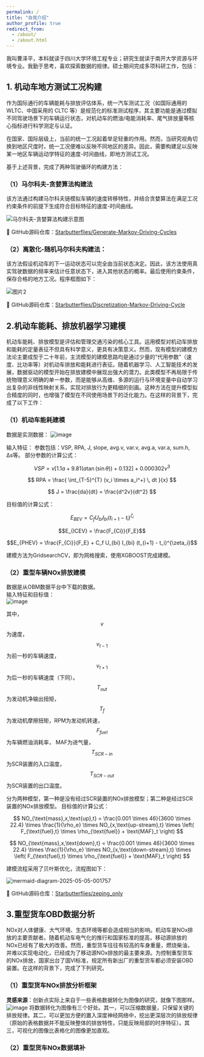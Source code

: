 ```yaml
---
permalink: /
title: "自我介绍"
author_profile: true
redirect_from: 
  - /about/
  - /about.html
---
```


我叫曹泽平，本科就读于四川大学环境工程专业；研究生就读于南开大学资源与环境专业。我勤于思考，喜欢探索数据的规律。硕士期间完成多项科研工作，包括：

## 1. 机动车地方测试工况构建

作为国际通行的车辆能耗与排放评估体系，统一汽车测试工况（如国际通用的 WLTC、中国采用的 CLTC 等）是规范化的标准测试程序，其主要功能是通过模拟不同驾驶场景下的车辆运行状态，对机动车的燃油/电能消耗率、尾气排放量等核心指标进行科学测定与认证。

在国家、国际层级上，当前的统一工况起着举足轻重的作用。然而，当研究视角切换到地区尺度时，统一工况便难以反映不同地区的差异。因此，需要构建足以反映某一地区车辆运动学特征的速度-时间曲线，即地方测试工况。

基于上述背景，完成了两种驾驶循环的构建方法：

### （1）马尔科夫-贪婪算法构建法

该方法通过构建马尔科夫链模拟车辆的速度转移特性，并结合贪婪算法在满足工况约束条件的前提下生成符合目标特征的速度-时间曲线。

![马尔科夫-贪婪算法构建示意图](https://github.com/user-attachments/assets/4b325272-8f0b-4b73-a226-3a4fb9cbc7de)

📎 GitHub源码仓库：[Starbutterflies/Generate-Markov-Driving-Cycles](https://github.com/Starbutterflies/Generate-Markov-Driving-Cycles)


### （2）离散化-随机马尔科夫构建法：
该方法假设机动车的下一运动状态可以完全由当前状态决定。因此，该方法使用真实驾驶数据的频率来估计任意状态下，进入其他状态的概率。最后使用约束条件，保存合格的地方工况。程序框图如下：  

![图片2](https://github.com/user-attachments/assets/1653035a-b130-4a34-89b6-25d630fd5d8f)

📎 GitHub源码仓库：[Starbutterflies/Discretization-Markov-Driving-Cycle](https://github.com/Starbutterflies/Discretization-Markov-Driving-Cycle/tree/master)

## 2.机动车能耗、排放机器学习建模  
机动车能耗、排放模型是评估和管理交通污染的核心工具。运用模型对机动车排放和能耗的定量表征不但具有科学意义，更具有决策意义。然而，现有模型的建模方法论主要成型于二十年前，主流模型的建模思路均是通过少量的“代用参数”（速度、比功率等）对机动车排放和能耗进行表征。随着机器学习、人工智能技术的发展，数据驱动的模型开始在排放建模中展现出强大的潜力。此类模型不再局限于传统物理意义明确的单一参数，而是能够从高维、多源的运行与环境变量中自动学习出复杂的非线性映射关系，实现对排放行为更精细的刻画。这种方法在提升模型拟合精度的同时，也增强了模型在不同使用场景下的泛化能力。在这样的背景下，完成了以下工作：
### （1）机动车能耗建模  
数据是实测数据：
![image](https://github.com/user-attachments/assets/cb4f2651-7ff2-49ec-81b6-2ae18db860b6)


输入特征：
参数包括：VSP, RPA, J, slope, avg.v,  var.v, avg.a, var.a, sum.h, Δs等。
部分参数的计算公式：  

$$
VSP = v \left[ 1.1a + 9.81 \left( a \tan(\sin \theta) \right) + 0.132 \right] + 0.000302v^3
$$  

$$
RPA = \frac{ \int_{T-5}^{T} (v_i \times a_i^+) \, dt }{x}
$$  

$$
J = \frac{da}{dt} = \frac{d^2v}{dt^2}
$$  

目标值的计算公式：  

$$E_{BEV} = C_f U_{bi} I_{bi} (t_{i+1} - t_i)^{\zeta_i}$$

$$E_{ICEV} = \frac{F_{Ci}}{F_E}$$

$$E_{PHEV} = \frac{F_{Ci}}{F_E} + C_f U_{bi} I_{bi} (t_{i+1} - t_i)^{\zeta_i}$$  

建模方法为GridsearchCV，即为网格搜索，使用XGBOOST完成建模。

### （2）重型车辆NOx排放建模  
数据是从OBM数据平台中下载的数据。  
输入特征和目标值：  
![image](https://github.com/user-attachments/assets/ca117639-ae0b-4164-835a-d049a8e4569f)

其中， $$v$$ 为速度， $$v_{t-1}$$ 为前一秒的车辆速度， $$v_{t+1}$$ 为后一秒的车辆速度（下同）。 $$T_{out}$$ 为发动机净输出扭矩， $$T_{f}$$ 为发动机摩擦扭矩，RPM为发动机转速， $$F_{fuel}$$ 为车辆燃油消耗率， MAF为进气量， $$T_{SCR-in}$$ 为SCR装置的入口温度， $$T_{SCR-out}$$ 为SCR装置的出口温度。

分为两种模型，第一种是没有经过SCR装置的NOx排放模型；第二种是经过SCR装置的NOx排放模型。
目标值的计算公式：

$$
NO_{\text{mass},x,\text{up},t} = \frac{0.001 \times 46}{3600 \times 22.4} \times \frac{1}{\rho_e} \times NO_{x,\text{up-stream},t} \times \left( F_{\text{fuel},t} \times \rho_{\text{fuel}} + \text{MAF}_t \right)
$$



$$
NO_{\text{mass},x,\text{down},t} = \frac{0.001 \times 46}{3600 \times 22.4} \times \frac{1}{\rho_e} \times NO_{x,\text{down-stream},t} \times \left( F_{\text{fuel},t} \times \rho_{\text{fuel}} + \text{MAF}_t \right)
$$




建模流程采用了贝叶斯优化，流程图如下：

![mermaid-diagram-2025-05-05-001757](https://github.com/user-attachments/assets/d598c604-8678-43fa-9d25-3c684affb2cb)

📎 GitHub源码仓库：[Starbutterflies/zeping_only](https://github.com/Starbutterflies/zeping_only/blob/master/bst_bayes.py)



## 3.重型货车OBD数据分析  
NOx对人体健康、大气环境、生态环境等都会造成相当的影响。机动车是NOx排放的主要贡献者。随着机动车电气化的推行和国家标准的提高，移动源排放的NOx已经有了极大的改善。然而，重型货车往往有较高的车身重量，燃烧柴油，并难以实现电动化，已经成为了移动源NOx排放的最主要来源。为控制重型货车的NOx排放，国家出台了国VI标准，规定所有新出厂的重型货车都必须安装OBD装置。在这样的背景下，完成了下列研究。
### （1）重型货车NOx排放分析框架  
**灵感来源**：创新点实际上来自于一些表格数据转化为图像的研究，就像下图那样。  
![image](https://github.com/user-attachments/assets/892f1594-6c46-435e-b187-14318db2b1b8)
将数据转化为图像有三个好处。其一，可以压缩数据量，只保留关键的排放规律。其二，可以更加方便的置入深度神经网络中，挖出更深层次的排放规律（原始的表格数据并不能反映整体的排放特性，只能反映局部的时序特征）。其三，可视化的图像比表格化的图像更加直观。

### （2）重型货车NOx数据填补
